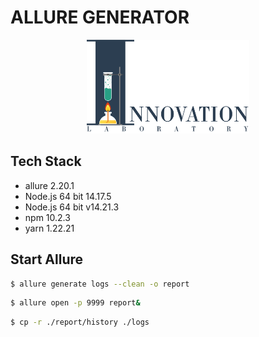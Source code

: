 # ALLURE GENERATOR

<!-- [![npm version](https://badge.fury.io/js/create-il-app.svg)](https://badge.fury.io/js/create-il-app) [![npm version](https://img.shields.io/npm/dm/create-il-app.svg)](https://badge.fury.io/js/create-il-app)
[![size][size]][size-url] -->

<div align="center"><img src="https://github.com/DemonDis/allure-generator-il/blob/main/images/InnoLab.png" height="150" alt="Innovation lab"></div>

## Tech Stack

- allure 2.20.1
- Node.js 64 bit 14.17.5
- Node.js 64 bit v14.21.3
- npm 10.2.3
- yarn 1.22.21

## Start Allure

```bash
$ allure generate logs --clean -o report
```
```bash
$ allure open -p 9999 report&
```
```bash
$ cp -r ./report/history ./logs
```

